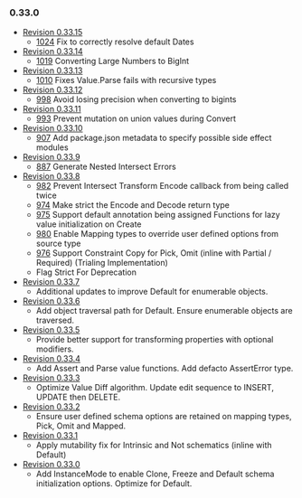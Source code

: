 ### 0.33.0
- [Revision 0.33.15](https://github.com/sinclairzx81/typebox/pull/1025)
  - [1024](https://github.com/sinclairzx81/typebox/issues/1024) Fix to correctly resolve default Dates
- [Revision 0.33.14](https://github.com/sinclairzx81/typebox/pull/1019)
  - [1019](https://github.com/sinclairzx81/typebox/pull/1019) Converting Large Numbers to BigInt
- [Revision 0.33.13](https://github.com/sinclairzx81/typebox/pull/1011)
  - [1010](https://github.com/sinclairzx81/typebox/pull/1011) Fixes Value.Parse fails with recursive types
- [Revision 0.33.12](https://github.com/sinclairzx81/typebox/pull/999) 
  - [998](https://github.com/sinclairzx81/typebox/issues/998) Avoid losing precision when converting to bigints
- [Revision 0.33.11](https://github.com/sinclairzx81/typebox/pull/994) 
  - [993](https://github.com/sinclairzx81/typebox/issues/993) Prevent mutation on union values during Convert
- [Revision 0.33.10](https://github.com/sinclairzx81/typebox/pull/991) 
  - [907](https://github.com/sinclairzx81/typebox/issues/907) Add package.json metadata to specify possible side effect modules
- [Revision 0.33.9](https://github.com/sinclairzx81/typebox/pull/984)
  - [887](https://github.com/sinclairzx81/typebox/issues/887) Generate Nested Intersect Errors
- [Revision 0.33.8](https://github.com/sinclairzx81/typebox/pull/983) 
  - [982](https://github.com/sinclairzx81/typebox/issues/982) Prevent Intersect Transform Encode callback from being called twice
  - [974](https://github.com/sinclairzx81/typebox/issues/974) Make strict the Encode and Decode return type
  - [975](https://github.com/sinclairzx81/typebox/issues/975) Support default annotation being assigned Functions for lazy value initialization on Create
  - [980](https://github.com/sinclairzx81/typebox/issues/980) Enable Mapping types to override user defined options from source type
  - [976](https://github.com/sinclairzx81/typebox/issues/976) Support Constraint Copy for Pick, Omit (inline with Partial / Required) (Trialing Implementation)
  - Flag Strict For Deprecation
- [Revision 0.33.7](https://github.com/sinclairzx81/typebox/pull/964) 
  - Additional updates to improve Default for enumerable objects.
- [Revision 0.33.6](https://github.com/sinclairzx81/typebox/pull/963) 
  - Add object traversal path for Default. Ensure enumerable objects are traversed.
- [Revision 0.33.5](https://github.com/sinclairzx81/typebox/pull/959) 
  - Provide better support for transforming properties with optional modifiers. 
- [Revision 0.33.4](https://github.com/sinclairzx81/typebox/pull/953) 
  - Add Assert and Parse value functions. Add defacto AssertError type.
- [Revision 0.33.3](https://github.com/sinclairzx81/typebox/pull/950) 
  - Optimize Value Diff algorithm. Update edit sequence to INSERT, UPDATE then DELETE.
- [Revision 0.33.2](https://github.com/sinclairzx81/typebox/pull/947) 
  - Ensure user defined schema options are retained on mapping types, Pick, Omit and Mapped.
- [Revision 0.33.1](https://github.com/sinclairzx81/typebox/pull/945) 
  - Apply mutability fix for Intrinsic and Not schematics (inline with Default)
- [Revision 0.33.0](https://github.com/sinclairzx81/typebox/pull/941) 
  - Add InstanceMode to enable Clone, Freeze and Default schema initialization options. Optimize for Default.

